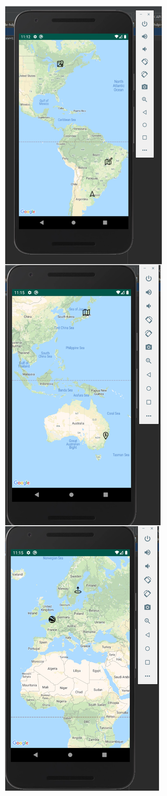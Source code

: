 ![Alt text](/screenshot.png?raw=true "screenshot")
![Alt text](/screenshot2.png?raw=true "screenshot")
![Alt text](/screenshot3.png?raw=true "screenshot")